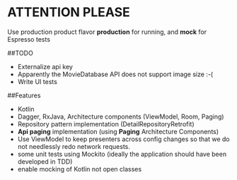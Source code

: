 # ATTENTION PLEASE
Use production product flavor **production** for running, and **mock** for Espresso tests  

##TODO
- Externalize api key
- Apparently the MovieDatabase API does not support image size :-(
- Write UI tests 

##Features
- Kotlin
- Dagger, RxJava, Architecture components (ViewModel, Room, Paging)
- Repository pattern implementation (DetailRepositoryRetrofit)
- **Api paging** implementation (using **Paging** Architecture Components)
- Use ViewModel to keep presenters across config changes so that we do not needlessly redo
network requests.
- some unit tests using Mockito (ideally the application should have been developed in TDD)
- enable mocking of Kotlin not open classes 
